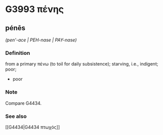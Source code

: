 # G3993 πένης

## pénēs

_(pen'-ace | PEH-nase | PAY-nase)_

### Definition

from a primary πένω (to toil for daily subsistence); starving, i.e., indigent; poor; 

- poor

### Note

Compare G4434.

### See also

[[G4434|G4434 πτωχός]]
